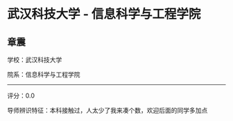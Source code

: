 # 武汉科技大学 - 信息科学与工程学院

## 章震

学校：武汉科技大学

院系：信息科学与工程学院

* * *

评分：0.0

导师辨识特征：本科接触过，人太少了我来凑个数，欢迎后面的同学多加点